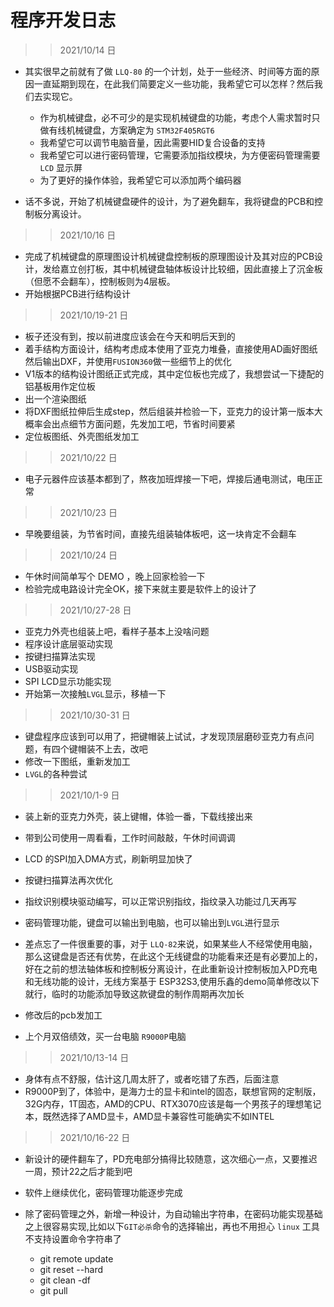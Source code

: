 # 程序开发日志

>> 2021/10/14 日

- 其实很早之前就有了做 `LLQ-80` 的一个计划，处于一些经济、时间等方面的原因一直延期到现在，在此我们简要定义一些功能，我希望它可以怎样？然后我们去实现它。

    - 作为机械键盘，必不可少的是实现机械键盘的功能，考虑个人需求暂时只做有线机械键盘，方案确定为 `STM32F405RGT6`
    - 我希望它可以调节电脑音量，因此需要HID复合设备的支持
    - 我希望它可以进行密码管理，它需要添加指纹模块，为方便密码管理需要 `LCD` 显示屏
    - 为了更好的操作体验，我希望它可以添加两个编码器

- 话不多说，开始了机械键盘硬件的设计，为了避免翻车，我将键盘的PCB和控制板分离设计。

>> 2021/10/16 日

- 完成了机械键盘的原理图设计机械键盘控制板的原理图设计及其对应的PCB设计，发给嘉立创打板，其中机械键盘轴体板设计比较细，因此直接上了沉金板（但愿不会翻车），控制板则为4层板。
- 开始根据PCB进行结构设计

>> 2021/10/19-21 日

- 板子还没有到，按以前进度应该会在今天和明后天到的
- 着手结构方面设计，结构考虑成本使用了亚克力堆叠，直接使用AD画好图纸然后输出DXF，并使用`FUSION360`做一些细节上的优化
- V1版本的结构设计图纸正式完成，其中定位板也完成了，我想尝试一下捷配的铝基板用作定位板
- 出一个渲染图纸
- 将DXF图纸拉伸后生成step，然后组装并检验一下，亚克力的设计第一版本大概率会出点细节方面问题，先发加工吧，节省时间要紧
- 定位板图纸、外壳图纸发加工

>> 2021/10/22 日

- 电子元器件应该基本都到了，熬夜加班焊接一下吧，焊接后通电测试，电压正常

>> 2021/10/23 日

- 早晚要组装，为节省时间，直接先组装轴体板吧，这一块肯定不会翻车

>> 2021/10/24 日

- 午休时间简单写个 DEMO ，晚上回家检验一下
- 检验完成电路设计完全OK，接下来就主要是软件上的设计了


>> 2021/10/27-28 日

- 亚克力外壳也组装上吧，看样子基本上没啥问题
- 程序设计底层驱动实现
- 按键扫描算法实现
- USB驱动实现
- SPI LCD显示功能实现
- 开始第一次接触`LVGL`显示，移植一下

>> 2021/10/30-31 日

- 键盘程序应该到可以用了，把键帽装上试试，才发现顶层磨砂亚克力有点问题，有四个键帽装不上去，改吧
- 修改一下图纸，重新发加工
- `LVGL`的各种尝试

>> 2021/10/1-9 日

- 装上新的亚克力外壳，装上键帽，体验一番，下载线接出来
- 带到公司使用一周看看，工作时间敲敲，午休时间调调
- LCD 的SPI加入DMA方式，刷新明显加快了
- 按键扫描算法再次优化
- 指纹识别模块驱动编写，可以正常识别指纹，指纹录入功能过几天再写
- 密码管理功能，键盘可以输出到电脑，也可以输出到`LVGL`进行显示

- 差点忘了一件很重要的事，对于 `LLQ-82`来说，如果某些人不经常使用电脑，那么这键盘是否还有优势，在此这个无线键盘的功能看来还是有必要加上的，好在之前的想法轴体板和控制板分离设计，在此重新设计控制板加入PD充电和无线功能的设计，无线方案基于 ESP32S3,使用乐鑫的demo简单修改以下就行，临时的功能添加导致这款键盘的制作周期再次加长
- 修改后的pcb发加工
- 上个月双倍绩效，买一台电脑 `R9000P`电脑

>> 2021/10/13-14 日

- 身体有点不舒服，估计这几周太肝了，或者吃错了东西，后面注意
- R9000P到了，体验中，是海力士的显卡和intel的固态，联想官网的定制版，32G内存，1T固态，AMD的CPU、RTX3070应该是每一个男孩子的理想笔记本，既然选择了AMD显卡，AMD显卡兼容性可能确实不如INTEL


>> 2021/10/16-22 日

- 新设计的硬件翻车了，PD充电部分搞得比较随意，这次细心一点，又要推迟一周，预计22之后才能到吧
- 软件上继续优化，密码管理功能逐步完成
- 除了密码管理之外，新增一种设计，为自动输出字符串，在密码功能实现基础之上很容易实现,比如以下`GIT必杀`命令的选择输出，再也不用担心 `linux` 工具不支持设置命令字符串了

    - git remote update
    - git reset --hard
    - git clean -df
    - git pull 





